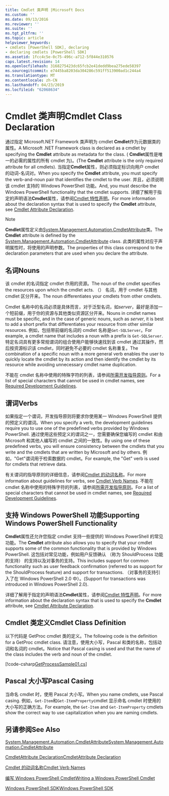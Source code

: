 ```yaml
---
title: Cmdlet 类声明 |Microsoft Docs
ms.custom: ''
ms.date: 09/13/2016
ms.reviewer: ''
ms.suite: ''
ms.tgt_pltfrm: ''
ms.topic: article
helpviewer_keywords:
- cmdlets [PowerShell SDK], declaring
- declaring cmdlets [PowerShell SDK]
ms.assetid: 1fcc4c5e-0c75-496c-a712-5f844e310576
caps.latest.revision: 14
ms.openlocfilehash: 3168275423dc65fcb2e41dedd9bea275ede58397
ms.sourcegitcommit: e7445ba8203da304286c591ff513900ad1c244a4
ms.translationtype: MT
ms.contentlocale: zh-CN
ms.lasthandoff: 04/23/2019
ms.locfileid: "62068634"
---
```

# <a name="cmdlet-class-declaration"></a><span data-ttu-id="bf037-102">Cmdlet 类声明</span><span class="sxs-lookup"><span data-stu-id="bf037-102">Cmdlet Class Declaration</span></span>

<span data-ttu-id="bf037-103">通过指定 Microsoft.NET Framework 类声明为 cmdlet **Cmdlet**作为元数据类的属性。</span><span class="sxs-lookup"><span data-stu-id="bf037-103">A Microsoft .NET Framework class is declared as a cmdlet by specifying the **Cmdlet** attribute as metadata for the class.</span></span> <span data-ttu-id="bf037-104">( **Cmdlet**属性是唯一的必需的属性的所有 cmdlet 为)。</span><span class="sxs-lookup"><span data-stu-id="bf037-104">(The **Cmdlet** attribute is the only required attribute for all cmdlets).</span></span> <span data-ttu-id="bf037-105">当指定**Cmdlet**属性，则必须指定标识向用户 cmdlet 的动词-名词对。</span><span class="sxs-lookup"><span data-stu-id="bf037-105">When you specify the **Cmdlet** attribute, you must specify the verb-and-noun pair that identifies the cmdlet to the user.</span></span> <span data-ttu-id="bf037-106">并且，必须说明该 cmdlet 支持的 Windows PowerShell 功能。</span><span class="sxs-lookup"><span data-stu-id="bf037-106">And, you must describe the Windows PowerShell functionality that the cmdlet supports.</span></span> <span data-ttu-id="bf037-107">详细了解用于指定的声明语法**Cmdlet**属性，请参阅[Cmdlet 特性声明](./cmdlet-attribute-declaration.md)。</span><span class="sxs-lookup"><span data-stu-id="bf037-107">For more information about the declaration syntax that is used to specify the **Cmdlet** attribute, see [Cmdlet Attribute Declaration](./cmdlet-attribute-declaration.md).</span></span>

> [!NOTE]
> <span data-ttu-id="bf037-108">**Cmdlet**属性定义由[System.Management.Automation.CmdletAttribute](/dotnet/api/System.Management.Automation.CmdletAttribute)类。</span><span class="sxs-lookup"><span data-stu-id="bf037-108">The **Cmdlet** attribute is defined by the [System.Management.Automation.CmdletAttribute](/dotnet/api/System.Management.Automation.CmdletAttribute) class.</span></span> <span data-ttu-id="bf037-109">此类的属性对应于声明属性时，将使用的声明参数。</span><span class="sxs-lookup"><span data-stu-id="bf037-109">The properties of this class correspond to the declaration parameters that are used when you declare the attribute.</span></span>

## <a name="nouns"></a><span data-ttu-id="bf037-110">名词</span><span class="sxs-lookup"><span data-stu-id="bf037-110">Nouns</span></span>

<span data-ttu-id="bf037-111">该 cmdlet 的名词指定 cmdlet 作用的资源。</span><span class="sxs-lookup"><span data-stu-id="bf037-111">The noun of the cmdlet specifies the resources upon which the cmdlet acts.</span></span> <span data-ttu-id="bf037-112">（） 名词，用于 cmdlet 与其他 cmdlet 区分开来。</span><span class="sxs-lookup"><span data-stu-id="bf037-112">The noun differentiates your cmdlets from other cmdlets.</span></span>

<span data-ttu-id="bf037-113">Cmdlet 名称中的名词必须是具体而言，对于泛型名词，如*server*，最好是添加一个短前缀，用于你的资源与其他类似资源区分开来。</span><span class="sxs-lookup"><span data-stu-id="bf037-113">Nouns in cmdlet names must be specific, and in the case of generic nouns, such as *server*, it is best to add a short prefix that differentiates your resource from other similar resources.</span></span> <span data-ttu-id="bf037-114">例如，包括带前缀的名词的 cmdlet 名称是`Get-SQLServer`。</span><span class="sxs-lookup"><span data-stu-id="bf037-114">For example, a cmdlet name that includes a noun with a prefix is `Get-SQLServer`.</span></span> <span data-ttu-id="bf037-115">特定名词具有更多常规谓词的组合使用户能够快速找到该 cmdlet 通过其操作，然后按资源标识该 cmdlet，同时避免不必要的 cmdlet 名称重复。</span><span class="sxs-lookup"><span data-stu-id="bf037-115">The combination of a specific noun with a more general verb enables the user to quickly locate the cmdlet by its action and then identify the cmdlet by its resource while avoiding unnecessary cmdlet name duplication.</span></span>

<span data-ttu-id="bf037-116">不能在 cmdlet 名称中使用的特殊字符的列表，请参阅[所需开发指导原则](./required-development-guidelines.md)。</span><span class="sxs-lookup"><span data-stu-id="bf037-116">For a list of special characters that cannot be used in cmdlet names, see [Required Development Guidelines](./required-development-guidelines.md).</span></span>

## <a name="verbs"></a><span data-ttu-id="bf037-117">谓词</span><span class="sxs-lookup"><span data-stu-id="bf037-117">Verbs</span></span>

<span data-ttu-id="bf037-118">如果指定一个谓词，开发指导原则将要求你使用某一 Windows PowerShell 提供的预定义的谓词。</span><span class="sxs-lookup"><span data-stu-id="bf037-118">When you specify a verb, the development guidelines require you to use one of the predefined verbs provided by Windows PowerShell.</span></span> <span data-ttu-id="bf037-119">通过使用这些预定义的谓词之一，您需要确保您编写的 cmdlet 和由 Microsoft 和其他人编写的 cmdlet 之间的一致性。</span><span class="sxs-lookup"><span data-stu-id="bf037-119">By using one of these predefined verbs, you will ensure consistency between the cmdlets that you write and the cmdlets that are written by Microsoft and by others.</span></span> <span data-ttu-id="bf037-120">例如，"Get"谓词用于检索数据的 cmdlet。</span><span class="sxs-lookup"><span data-stu-id="bf037-120">For example, the "Get" verb is used for cmdlets that retrieve data.</span></span>

<span data-ttu-id="bf037-121">有关谓词的指导原则的详细信息，请参阅[Cmdlet 的动词名称](./approved-verbs-for-windows-powershell-commands.md)。</span><span class="sxs-lookup"><span data-stu-id="bf037-121">For more information about guidelines for verbs, see [Cmdlet Verb Names](./approved-verbs-for-windows-powershell-commands.md).</span></span> <span data-ttu-id="bf037-122">不能在 cmdlet 名称中使用的特殊字符的列表，请参阅[所需开发指导原则](./required-development-guidelines.md)。</span><span class="sxs-lookup"><span data-stu-id="bf037-122">For a list of special characters that cannot be used in cmdlet names, see [Required Development Guidelines](./required-development-guidelines.md).</span></span>

## <a name="supporting-windows-powershell-functionality"></a><span data-ttu-id="bf037-123">支持 Windows PowerShell 功能</span><span class="sxs-lookup"><span data-stu-id="bf037-123">Supporting Windows PowerShell Functionality</span></span>

<span data-ttu-id="bf037-124">**Cmdlet**属性还允许您指定 cmdlet 支持一些提供的 Windows PowerShell 的常见功能。</span><span class="sxs-lookup"><span data-stu-id="bf037-124">The **Cmdlet** attribute also allows you to specify that your cmdlet supports some of the common functionality that is provided by Windows PowerShell.</span></span> <span data-ttu-id="bf037-125">这包括对常见功能，例如用户反馈确认 （称为 ShouldProcess 功能的支持） 的支持以及对事务的支持。</span><span class="sxs-lookup"><span data-stu-id="bf037-125">This includes support for common functionality such as user feedback confirmation (referred to as support for the ShouldProcess feature) and support for transactions.</span></span> <span data-ttu-id="bf037-126">（对事务的支持引入了在 Windows PowerShell 2.0 中）。</span><span class="sxs-lookup"><span data-stu-id="bf037-126">(Support for transactions was introduced in Windows PowerShell 2.0).</span></span>

<span data-ttu-id="bf037-127">详细了解用于指定的声明语法**Cmdlet**属性，请参阅[Cmdlet 特性声明](./cmdlet-attribute-declaration.md)。</span><span class="sxs-lookup"><span data-stu-id="bf037-127">For more information about the declaration syntax that is used to specify the **Cmdlet** attribute, see [Cmdlet Attribute Declaration](./cmdlet-attribute-declaration.md).</span></span>

## <a name="cmdlet-class-definition"></a><span data-ttu-id="bf037-128">Cmdlet 类定义</span><span class="sxs-lookup"><span data-stu-id="bf037-128">Cmdlet Class Definition</span></span>

<span data-ttu-id="bf037-129">以下代码是 GetProc cmdlet 类的定义。</span><span class="sxs-lookup"><span data-stu-id="bf037-129">The following code is the definition for a GetProc cmdlet class.</span></span> <span data-ttu-id="bf037-130">请注意，使用大小写，Pascal 和类的名称，包括动词和名词的 cmdlet。</span><span class="sxs-lookup"><span data-stu-id="bf037-130">Notice that Pascal casing is used and that the name of the class includes the verb and noun of the cmdlet.</span></span>

[!code-csharp[GetProcessSample01.cs](../../powershell-sdk-samples/SDK-2.0/csharp/GetProcessSample01/GetProcessSample01.cs#L33-L34 "GetProcessSample01.cs")]

## <a name="pascal-casing"></a><span data-ttu-id="bf037-131">Pascal 大小写</span><span class="sxs-lookup"><span data-stu-id="bf037-131">Pascal Casing</span></span>

<span data-ttu-id="bf037-132">当命名 cmdlet 时，使用 Pascal 大小写。</span><span class="sxs-lookup"><span data-stu-id="bf037-132">When you name cmdlets, use Pascal casing.</span></span> <span data-ttu-id="bf037-133">例如，`Get-Item`和`Get-ItemProperty`cmdlet 显示命名 cmdlet 时使用的大小写的正确方法。</span><span class="sxs-lookup"><span data-stu-id="bf037-133">For example, the `Get-Item` and `Get-ItemProperty` cmdlets show the correct way to use capitalization when you are naming cmdlets.</span></span>

## <a name="see-also"></a><span data-ttu-id="bf037-134">另请参阅</span><span class="sxs-lookup"><span data-stu-id="bf037-134">See Also</span></span>

[<span data-ttu-id="bf037-135">System.Management.Automation.CmdletAttribute</span><span class="sxs-lookup"><span data-stu-id="bf037-135">System.Management.Automation.CmdletAttribute</span></span>](/dotnet/api/System.Management.Automation.CmdletAttribute)

[<span data-ttu-id="bf037-136">CmdletAttribute Declaration</span><span class="sxs-lookup"><span data-stu-id="bf037-136">CmdletAttribute Declaration</span></span>](./cmdlet-attribute-declaration.md)

[<span data-ttu-id="bf037-137">Cmdlet 的动词名称</span><span class="sxs-lookup"><span data-stu-id="bf037-137">Cmdlet Verb Names</span></span>](./approved-verbs-for-windows-powershell-commands.md)

[<span data-ttu-id="bf037-138">编写 Windows PowerShell Cmdlet</span><span class="sxs-lookup"><span data-stu-id="bf037-138">Writing a Windows PowerShell Cmdlet</span></span>](./writing-a-windows-powershell-cmdlet.md)

[<span data-ttu-id="bf037-139">Windows PowerShell SDK</span><span class="sxs-lookup"><span data-stu-id="bf037-139">Windows PowerShell SDK</span></span>](../windows-powershell-reference.md)
